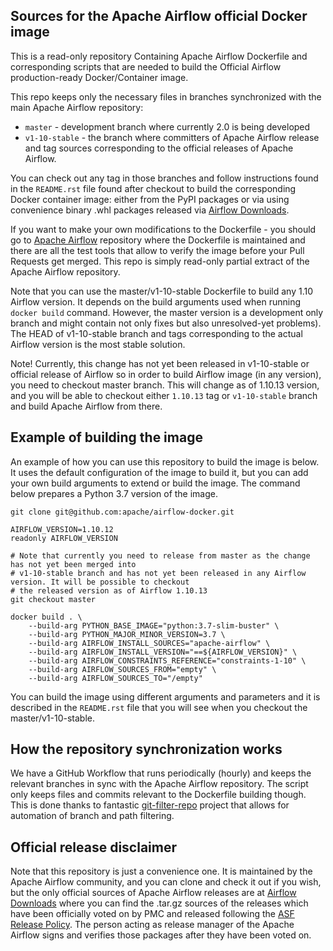 ## Sources for the Apache Airflow official Docker image

This is a read-only repository Containing Apache Airflow Dockerfile and corresponding
scripts that are needed to build the Official Airflow production-ready Docker/Container image.

This repo keeps only the necessary files in branches synchronized with the main
Apache Airflow repository:

* `master` - development branch where currently 2.0 is being developed
* `v1-10-stable` - the branch where committers of Apache Airflow release and tag
  sources corresponding to the official releases of Apache Airflow.

You can check out any tag in those branches and follow instructions found in the `README.rst` file found
after checkout to build the corresponding Docker container image: either from the PyPI packages or
via using convenience binary .whl packages released via
[Airflow Downloads](https://downloads.apache.org/airflow/).

If you want to make your own modifications to the Dockerfile - you should go to
[Apache Airflow](https://github.com/apache/airflow) repository where the Dockerfile is maintained and there
are all the test tools that allow to verify the image before your Pull Requests get merged. This repo
is simply read-only partial extract of the Apache Airflow repository.

Note that you can use the master/v1-10-stable Dockerfile to build any 1.10 Airflow version. It depends on the
build arguments used when running `docker build` command. However, the master version is a development
only branch and might contain not only fixes but also unresolved-yet problems). The HEAD of
v1-10-stable branch and tags corresponding to the actual Airflow version is the most stable solution.

Note! Currently, this change has not yet been released in v1-10-stable or official release of Airflow
so in order to build Airflow image (in any version), you need to checkout master branch. This will
change as of 1.10.13 version, and you will be able to checkout either `1.10.13` tag or `v1-10-stable` branch
and build Apache Airflow from there.

## Example of building the image

An example of how you can use this repository to build the image is below. It uses the default
configuration of the image to build it, but you can add your own build arguments to extend or build
the image. The command below prepares a Python 3.7 version of the image.

```shell script
git clone git@github.com:apache/airflow-docker.git

AIRFLOW_VERSION=1.10.12
readonly AIRFLOW_VERSION

# Note that currently you need to release from master as the change has not yet been merged into
# v1-10-stable branch and has not yet been released in any Airflow version. It will be possible to checkout
# the released version as of Airflow 1.10.13
git checkout master

docker build . \
    --build-arg PYTHON_BASE_IMAGE="python:3.7-slim-buster" \
    --build-arg PYTHON_MAJOR_MINOR_VERSION=3.7 \
    --build-arg AIRFLOW_INSTALL_SOURCES="apache-airflow" \
    --build-arg AIRFLOW_INSTALL_VERSION="==${AIRFLOW_VERSION}" \
    --build-arg AIRFLOW_CONSTRAINTS_REFERENCE="constraints-1-10" \
    --build-arg AIRFLOW_SOURCES_FROM="empty" \
    --build-arg AIRFLOW_SOURCES_TO="/empty"

```

You can build the image using different arguments and parameters and it is described in the `README.rst` file
that you will see when you checkout the master/v1-10-stable.



## How the repository synchronization works

We have a GitHub Workflow that runs periodically (hourly) and keeps the relevant branches in sync with the
Apache Airflow repository. The script only keeps files and commits relevant to the Dockerfile building though.
This is done thanks to fantastic [git-filter-repo](https://github.com/newren/git-filter-repo)
project that allows for automation of branch and path filtering.

## Official release disclaimer

Note that this repository is just a convenience one. It is maintained by the Apache Airflow community, and
you can clone and check it out if you wish, but the only official sources of Apache Airflow releases
are at [Airflow Downloads](https://downloads.apache.org/airflow/) where you can find the .tar.gz
sources of the releases which have been officially voted on by PMC and released following the
[ASF Release Policy](https://www.apache.org/legal/release-policy.html). The person acting as release manager
of the Apache Airflow signs and verifies those packages after they have been voted on.

